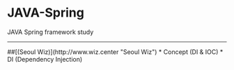 # JAVA-Spring
JAVA Spring framework study
<hr/>
##[(Seoul Wiz)](http://www.wiz.center "Seoul Wiz")
* Concept (DI & IOC)
* DI (Dependency Injection)
